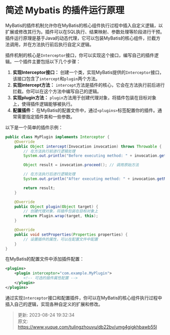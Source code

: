 # 简述 Mybatis 的插件运行原理

MyBatis的插件机制允许你在MyBatis的核心组件执行过程中插入自定义逻辑，以扩展或修改其行为。插件可以在SQL执行、结果映射、参数处理等阶段进行干预。插件运行原理是基于Java的动态代理，它可以包装MyBatis的核心组件，拦截方法调用，并在方法执行前后执行自定义逻辑。



插件机制的核心是`Interceptor`接口，你可以实现这个接口，编写自己的插件逻辑。一个插件主要包括以下几个步骤：



1.  **实现Interceptor接口：** 创建一个类，实现MyBatis提供的`Interceptor`接口，该接口包含了`intercept`和`plugin`两个方法。 
2.  **实现intercept方法：** `intercept`方法是插件的核心，它会在方法执行前后进行拦截。你可以在这个方法中编写自己的逻辑。 
3.  **实现plugin方法：** `plugin`方法用于创建代理对象，将插件包装在目标对象上，使得插件逻辑能够被执行。 
4.  **配置插件：** 在MyBatis的配置文件中，通过`<plugins>`标签配置你的插件。通常需要指定插件类和一些参数。 



以下是一个简单的插件示例：



```java
public class MyPlugin implements Interceptor {
    @Override
    public Object intercept(Invocation invocation) throws Throwable {
        // 在方法执行前进行逻辑处理
        System.out.println("Before executing method: " + invocation.getMethod().getName());

        Object result = invocation.proceed(); // 调用原始方法

        // 在方法执行后进行逻辑处理
        System.out.println("After executing method: " + invocation.getMethod().getName());

        return result;
    }

    @Override
    public Object plugin(Object target) {
        // 创建代理对象，将插件包装在目标对象上
        return Plugin.wrap(target, this);
    }

    @Override
    public void setProperties(Properties properties) {
        // 设置插件的属性，可以在配置文件中配置
    }
}
```



在MyBatis的配置文件中添加插件配置：



```xml
<plugins>
    <plugin interceptor="com.example.MyPlugin">
        <!-- 可选的插件属性配置 -->
    </plugin>
</plugins>
```



通过实现`Interceptor`接口和配置插件，你可以在MyBatis的核心组件执行过程中插入自己的逻辑，实现各种自定义的扩展和修改。



> 更新: 2023-08-24 19:32:34  
> 原文: <https://www.yuque.com/tulingzhouyu/db22bv/umg4gigkhbawb55l>